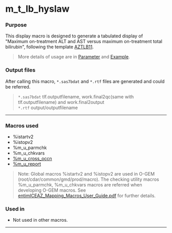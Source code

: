 # m_t_lb_hyslaw

### Purpose 
This display macro is designed to generate a tabulated display of "Maximum on-treatment ALT and AST versus maximum on-treatment total bilirubin", following the template [AZTLB11](https://azcollaboration.sharepoint.com/sites/O-GEM2/Shared%20Documents/General/O-GEM%20Index.xlsx?d=wb25d071b4025404caf18f0d7487c4b1d&csf=1&web=1&e=4o0sbg&nav=MTVfe0Y3NDlCRTQ3LUI0MzUtNEY4MC05ODkzLTc1MzQwODdEQTVBOX0).<br>

> More details of usage are in [Parameter](m_t_lb_hyslaw_param.md) and [Example](m_t_lb_hyslaw_examp.md).

### Output files

After calling this macro, `*.sas7bdat` and `*.rtf` files are generated and could be referred. 

> `*.sas7bdat` tlf.outputfilename, work.final2qc(same with tlf.outputfilename) and work.final2output <br>
> `*.rtf` output/outputfilename

---

### Macros used

  - %istartv2
  - %istopv2
  - %m_u_parmchk
  - %m_u_chkvars
  - [%m_u_cross_occn](../../analysis/m_u_cross_occn/m_u_cross_occn_descp.md)
  - [%m_u_report](../../utility/m_u_report/m_u_report_descp.md)  
  
>Note: Global macros %istartv2 and %istopv2 are used in O-GEM (root/cdar/common/gmd/prod/macro). The checking utility macros %m_u_parmchk, %m_u_chkvars macros are referred when developing O-GEM macros. See [entimICEAZ_Mapping_Macros_User_Guide.pdf](https://azcollaboration.sharepoint.com/sites/SS365/AD253/Clinical%20Data%20Standards%20Library/Guidelines%20and%20Training/SDTM/entimICEAZ_Mapping_Macros_User_Guide.pdf?csf=1&web=1&e=A0JuRZ) for further details.

### Used in

  - Not used in other macros.

---

